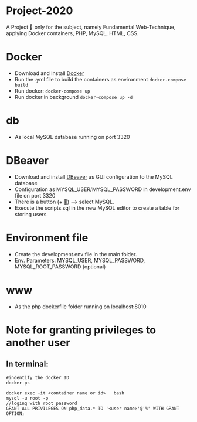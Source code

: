 # Project-2020

A Project 🚀 only for the subject, namely Fundamental Web-Technique, applying Docker containers, PHP, MySQL, HTML, CSS.

# Docker

- Download and Install [Docker](https://www.docker.com)
- Run the .yml file to build the containers as environment
  `docker-compose build`
- Run docker: `docker-compose up`
- Run docker in background
  `docker-compose up -d`

# db

- As local MySQL database running on port 3320

# DBeaver

- Download and install [DBeaver](https://dbeaver.io) as GUI configuration to the MySQL database
- Configuration as MYSQL_USER/MYSQL_PASSWORD in development.env file on port 3320
- There is a button (+ 🔌) --> select MySQL.
- Execute the scripts.sql in the new MySQL editor to create a table for storing users

# Environment file

- Create the development.env file in the main folder.
- Env. Parameters: MYSQL_USER, MYSQL_PASSWORD, MYSQL_ROOT_PASSWORD (optional)

# www

- As the php dockerfile folder running on localhost:8010

# Note for granting privileges to another user

## In terminal:

```
#indentify the docker ID
docker ps

docker exec -it <container name or id>   bash
mysql -u root -p
//loging with root password
GRANT ALL PRIVILEGES ON php_data.* TO '<user name>'@'%' WITH GRANT OPTION;
```
